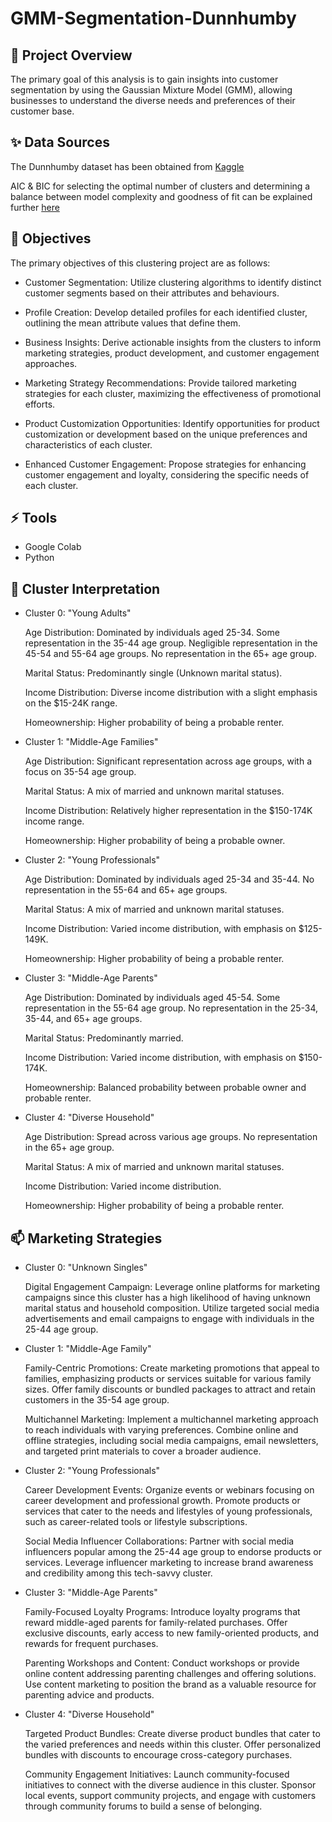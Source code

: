 # GMM-Segmentation-Dunnhumby

## 🎯 Project Overview 

The primary goal of this analysis is to gain insights into customer segmentation by using the Gaussian Mixture Model (GMM), allowing businesses to understand the diverse needs and preferences of their customer base.

## ✨ Data Sources 
The Dunnhumby dataset has been obtained from [Kaggle](https://www.kaggle.com/datasets/frtgnn/dunnhumby-the-complete-journey/data?select=hh_demographic.csv)

AIC & BIC for selecting the optimal number of clusters and determining a balance between model complexity and goodness of fit can be explained further [here](https://vitalflux.com/aic-vs-bic-for-regression-models-formula-examples/)

## 🌱 Objectives 
The primary objectives of this clustering project are as follows:

- Customer Segmentation: Utilize clustering algorithms to identify distinct customer segments based on their attributes and behaviours.

- Profile Creation: Develop detailed profiles for each identified cluster, outlining the mean attribute values that define them.

- Business Insights: Derive actionable insights from the clusters to inform marketing strategies, product development, and customer engagement approaches.

- Marketing Strategy Recommendations: Provide tailored marketing strategies for each cluster, maximizing the effectiveness of promotional efforts.

- Product Customization Opportunities: Identify opportunities for product customization or development based on the unique preferences and characteristics of each cluster.

- Enhanced Customer Engagement: Propose strategies for enhancing customer engagement and loyalty, considering the specific needs of each cluster.

## ⚡ Tools 
- Google Colab
- Python

## 🔭 Cluster Interpretation
- Cluster 0: "Young Adults"
  
  Age Distribution: Dominated by individuals aged 25-34. Some representation in the 35-44 age group. Negligible representation in the 45-54 and 55-64 age groups. No representation in the 65+ age group.
  
  Marital Status: Predominantly single (Unknown marital status).
  
  Income Distribution: Diverse income distribution with a slight emphasis on the $15-24K range.
  
  Homeownership: Higher probability of being a probable renter.
  
- Cluster 1: "Middle-Age Families"
  
  Age Distribution: Significant representation across age groups, with a focus on 35-54 age group.

  Marital Status: A mix of married and unknown marital statuses.

  Income Distribution: Relatively higher representation in the $150-174K income range.

  Homeownership: Higher probability of being a probable owner.

- Cluster 2: "Young Professionals"

  Age Distribution: Dominated by individuals aged 25-34 and 35-44. No representation in the 55-64 and 65+ age groups.

  Marital Status: A mix of married and unknown marital statuses.

  Income Distribution: Varied income distribution, with emphasis on $125-149K.

  Homeownership: Higher probability of being a probable renter.

- Cluster 3: "Middle-Age Parents"

  Age Distribution: Dominated by individuals aged 45-54. Some representation in the 55-64 age group. No representation in the 25-34, 35-44, and 65+ age groups.

  Marital Status: Predominantly married.

  Income Distribution: Varied income distribution, with emphasis on $150-174K.

  Homeownership: Balanced probability between probable owner and probable renter.

- Cluster 4: "Diverse Household"

  Age Distribution: Spread across various age groups. No representation in the 65+ age group.

  Marital Status: A mix of married and unknown marital statuses.

  Income Distribution: Varied income distribution.

  Homeownership: Higher probability of being a probable renter.

## 📫 Marketing Strategies
- Cluster 0: "Unknown Singles"
  
  Digital Engagement Campaign: Leverage online platforms for marketing campaigns since this cluster has a high likelihood of having unknown marital status and household composition.
  Utilize targeted social media advertisements and email campaigns to engage with individuals in the 25-44 age group.

- Cluster 1: "Middle-Age Family"

  Family-Centric Promotions: Create marketing promotions that appeal to families, emphasizing products or services suitable for various family sizes.
  Offer family discounts or bundled packages to attract and retain customers in the 35-54 age group.

  Multichannel Marketing: Implement a multichannel marketing approach to reach individuals with varying preferences.
  Combine online and offline strategies, including social media campaigns, email newsletters, and targeted print materials to cover a broader audience.

- Cluster 2: "Young Professionals"

  Career Development Events: Organize events or webinars focusing on career development and professional growth.
  Promote products or services that cater to the needs and lifestyles of young professionals, such as career-related tools or lifestyle subscriptions.

  Social Media Influencer Collaborations: Partner with social media influencers popular among the 25-44 age group to endorse products or services.
  Leverage influencer marketing to increase brand awareness and credibility among this tech-savvy cluster.

- Cluster 3: "Middle-Age Parents"

  Family-Focused Loyalty Programs: Introduce loyalty programs that reward middle-aged parents for family-related purchases.
  Offer exclusive discounts, early access to new family-oriented products, and rewards for frequent purchases.
  
  Parenting Workshops and Content: Conduct workshops or provide online content addressing parenting challenges and offering solutions.
  Use content marketing to position the brand as a valuable resource for parenting advice and products.

- Cluster 4: "Diverse Household"

  Targeted Product Bundles: Create diverse product bundles that cater to the varied preferences and needs within this cluster.
  Offer personalized bundles with discounts to encourage cross-category purchases.

  Community Engagement Initiatives: Launch community-focused initiatives to connect with the diverse audience in this cluster.
  Sponsor local events, support community projects, and engage with customers through community forums to build a sense of belonging.
